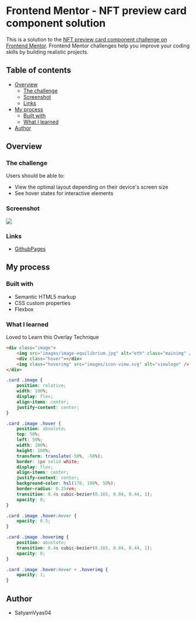 # Frontend Mentor - NFT preview card component solution

This is a solution to the [NFT preview card component challenge on Frontend Mentor](https://www.frontendmentor.io/challenges/nft-preview-card-component-SbdUL_w0U). Frontend Mentor challenges help you improve your coding skills by building realistic projects.

## Table of contents

-   [Overview](#overview)
    -   [The challenge](#the-challenge)
    -   [Screenshot](#screenshot)
    -   [Links](#links)
-   [My process](#my-process)
    -   [Built with](#built-with)
    -   [What I learned](#what-i-learned)
-   [Author](#author)

## Overview

### The challenge

Users should be able to:

-   View the optimal layout depending on their device's screen size
-   See hover states for interactive elements

### Screenshot

![](https://drive.google.com/uc?export=view&id=13CHa7LBizrpJ8u3p_xpDnmjLrCj5-6X_)

### Links

-   [GithubPages](https://satyamvyas04.github.io/LearningFrontEnd/FrontEndMentor/NFTCard/index.html)

## My process

### Built with

-   Semantic HTML5 markup
-   CSS custom properties
-   Flexbox

### What I learned

Loved to Learn this Overlay Technique

```html
<div class="image">
	<img src="images/image-equilibrium.jpg" alt="eth" class="mainimg" />
	<div class="hover"></div>
	<img class="hoverimg" src="images/icon-view.svg" alt="viewlogo" />
</div>
```

```css
.card .image {
	position: relative;
	width: 100%;
	display: flex;
	align-items: center;
	justify-content: center;
}

.card .image .hover {
	position: absolute;
	top: 50%;
	left: 50%;
	width: 100%;
	height: 100%;
	transform: translate(-50%, -50%);
	border: 1px solid white;
	display: flex;
	align-items: center;
	justify-content: center;
	background-color: hsl(178, 100%, 50%);
	border-radius: 0.25rem;
	transition: 0.4s cubic-bezier(0.165, 0.84, 0.44, 1);
	opacity: 0;
}

.card .image .hover:hover {
	opacity: 0.5;
}

.card .image .hoverimg {
	position: absolute;
	transition: 0.4s cubic-bezier(0.165, 0.84, 0.44, 1);
	opacity: 0;
}

.card .image .hover:hover + .hoverimg {
	opacity: 1;
}
```

## Author

-   SatyamVyas04
